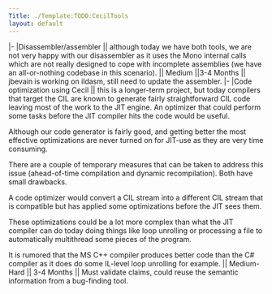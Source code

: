 ```yaml
---
Title: ./Template:TODO:CecilTools
layout: default
---
```


|- |Disassembler/assembler || although today we have both tools, we are
not very happy with our disassembler as it uses the Mono internal calls
which are not really designed to cope with incomplete assemblies (we
have an all-or-nothing codebase in this scenario). || Medium ||3-4
Months || jbevain is working on ildasm, still need to update the
assembler. |- |Code optimization using Cecil || this is a longer-term
project, but today compilers that target the CIL are known to generate
fairly straightforward CIL code leaving most of the work to the JIT
engine. An optimizer that could perform some tasks before the JIT
compiler hits the code would be useful.

Although our code generator is fairly good, and getting better the most
effective optimizations are never turned on for JIT-use as they are very
time consuming.

There are a couple of temporary measures that can be taken to address
this issue (ahead-of-time compilation and dynamic recompilation). Both
have small drawbacks.

A code optimizer would convert a CIL stream into a different CIL stream
that is compatible but has applied some optimizations before the JIT
sees them.

These optimizations could be a lot more complex than what the JIT
compiler can do today doing things like loop unrolling or processing a
file to automatically multithread some pieces of the program.

It is rumored that the MS C++ compiler produces better code than the C\#
compiler as it does do some IL-level loop unrolling for example. ||
Medium-Hard || 3-4 Months || Must validate claims, could reuse the
semantic information from a bug-finding tool.
